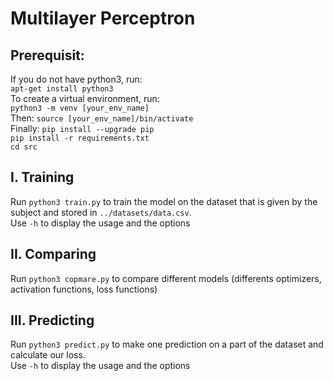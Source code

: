 # Multilayer Perceptron

## Prerequisit:
If you do not have python3, run:</br>
```apt-get install python3```</br>
To create a virtual environment, run:</br>
```python3 -m venv [your_env_name]```</br>
Then: ```source [your_env_name]/bin/activate```</br>
Finally:
```pip install --upgrade pip```</br>
```pip install -r requirements.txt```</br>
```cd src```</br>

## I. Training
Run ```python3 train.py``` to train the model on the dataset that is given by the subject and stored in ```../datasets/data.csv```. </br>Use ```-h``` to display the usage and the options

## II. Comparing
Run ```python3 copmare.py``` to compare different models (differents optimizers, activation functions, loss functions)

## III. Predicting
Run ```python3 predict.py``` to make one prediction on a part of the dataset and calculate our loss.
</br>Use ```-h``` to display the usage and the options